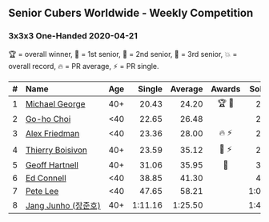 ## Senior Cubers Worldwide - Weekly Competition
### 3x3x3 One-Handed 2020-04-21

🏆 = overall winner, 🥇 = 1st senior, 🥈 = 2nd senior, 🥉 = 3rd senior, 💥 = overall record, 🔥 = PR average, ⚡ = PR single.

| # | Name | Age | Single | Average | Awards | Solve 1 | Solve 2 | Solve 3 | Solve 4 | Solve 5 | Video |
| :--: | :-- | :--: | --: | --: | :--: | --: | --: | --: | --: | --: | :-- |
| 1 | [<span style="white-space: nowrap">Michael George</span>](../../persons/michael_george/333oh.md) | 40+ | 20.43 | 24.20 | 🏆 🥇 | 24.59 | 25.44 | 23.51 | 20.43 | 24.50 | [Link](https://www.facebook.com/events/880278499062375/permalink/884141762009382/) |
| 2 | [<span style="white-space: nowrap">Go-ho Choi</span>](../../persons/go_ho_choi/333oh.md) | <40 | 22.65 | 26.48 |  | 24.02 | 22.65 | 30.83 | 26.73 | 28.68 | [Link](https://www.facebook.com/events/880278499062375/permalink/884680381955520/) |
| 3 | [<span style="white-space: nowrap">Alex Friedman</span>](../../persons/alex_friedman/333oh.md) | <40 | 23.36 | 28.00 | 🔥 ⚡ | 23.36 | 30.73 | 34.82 | 27.46 | 25.82 | [Link](https://www.facebook.com/events/880278499062375/permalink/883239652099593/) |
| 4 | [<span style="white-space: nowrap">Thierry Boisivon</span>](../../persons/thierry_boisivon/333oh.md) | 40+ | 23.59 | 35.12 | 🥈 ⚡ | 29.71 | 37.63 | 38.03 | 23.59 | 48.27 | [Link](https://www.facebook.com/events/880278499062375/permalink/882003692223189/) |
| 5 | [<span style="white-space: nowrap">Geoff Hartnell</span>](../../persons/geoff_hartnell/333oh.md) | 40+ | 31.06 | 35.95 | 🥉 | 34.41 | 39.58 | 33.86 | 31.06 | 41.48 | [Link](https://www.facebook.com/events/880278499062375/permalink/884961721927386/) |
| 6 | [<span style="white-space: nowrap">Ed Connell</span>](../../persons/ed_connell/333oh.md) | <40 | 38.85 | 41.30 |  | 41.06 | 43.74 | 39.11 | 45.25 | 38.85 | [Link](https://www.facebook.com/events/880278499062375/permalink/883221008768124/) |
| 7 | [<span style="white-space: nowrap">Pete Lee</span>](../../persons/pete_lee/333oh.md) | <40 | 47.65 | 58.21 |  | 1:03.48 | 58.10 | 53.06 | 1:13.49 | 47.65 | [Link](https://www.facebook.com/events/880278499062375/permalink/883323442091214/) |
| 8 | [<span style="white-space: nowrap">Jang Junho (장준호)</span>](../../persons/jang_junho/333oh.md) | 40+ | 1:11.16 | 1:25.50 |  | 1:41.29 | 1:11.16 | 1:19.27 | 1:16.99 | 1:40.23 | [Link](https://www.facebook.com/events/880278499062375/permalink/884489028641322/) |

<!-- Global site tag (gtag.js) - Google Analytics -->
<script async src="https://www.googletagmanager.com/gtag/js?id=UA-86348435-3"></script>
<script>window.dataLayer = window.dataLayer || []; function gtag() {dataLayer.push(arguments);} gtag('js', new Date()); gtag('config', 'UA-86348435-3');</script>
